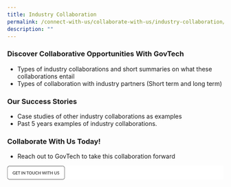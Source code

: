 ```yaml
---
title: Industry Collaboration
permalink: /connect-with-us/collaborate-with-us/industry-collaboration/
description: ""
---
```

### **Discover Collaborative Opportunities With GovTech**

* Types of industry collaborations and short summaries on what these collaborations entail 
* Types of collaboration with industry partners (Short term and long term)

### **Our Success Stories**
* Case studies of other industry collaborations as examples 
* Past 5 years examples of industry collaborations.

### **Collaborate With Us Today!**
* Reach out to GovTech to take this collaboration forward

![](/images/get%20in%20touch.png)